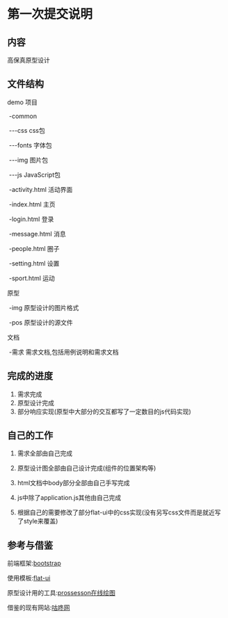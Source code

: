# 第一次提交说明

## 内容

高保真原型设计

## 文件结构

demo				项目

​	-common

​		---css		css包

​		---fonts		字体包

​		---img		图片包

​		---js			JavaScript包

​	-activity.html		活动界面

​	-index.html		主页

​	-login.html		登录

​	-message.html	消息

​	-people.html		圈子

​	-setting.html		设置

​	-sport.html		运动

原型

​	-img				原型设计的图片格式

​	-pos				原型设计的源文件

文档

​	-需求			需求文档,包括用例说明和需求文档

## 完成的进度

1. 需求完成
2. 原型设计完成
3. 部分响应实现(原型中大部分的交互都写了一定数目的js代码实现)

## 自己的工作

1.  需求全部由自己完成

2.  原型设计图全部由自己设计完成(组件的位置架构等)

3.  html文档中body部分全部由自己手写完成

4.  js中除了application.js其他由自己完成

5.  根据自己的需要修改了部分flat-ui中的css实现(没有另写css文件而是就近写了style来覆盖)

## 参考与借鉴

前端框架:[bootstrap](http://www.bootcss.com/)

使用模板:[flat-ui](http://designmodo.com/flat/)

原型设计用的工具:[prossesson在线绘图](http://processon.com/)

借鉴的现有网站:[咕咚网](http://www.codoon.com/home)

